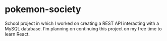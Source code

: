 # pokemon-society
School project in which I worked on creating a REST API interacting with a MySQL database. I'm planning on continuing this project on my free time to learn React.
